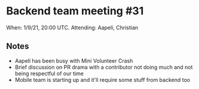# Backend team meeting #31

When: 1/9/21, 20:00 UTC.
Attending: Aapeli, Christian

## Notes

* Aapeli has been busy with Mini Volunteer Crash
* Brief discussion on PR drama with a contributor not doing much and not being respectful of our time
* Mobile team is starting up and it'll require some stuff from backend too
